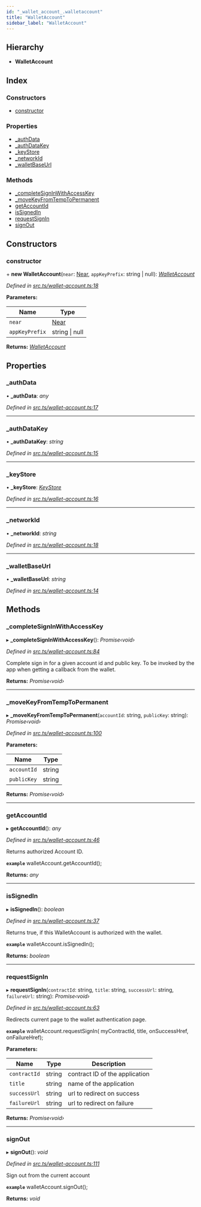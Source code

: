 ```yaml
---
id: "_wallet_account_.walletaccount"
title: "WalletAccount"
sidebar_label: "WalletAccount"
---
```


## Hierarchy

* **WalletAccount**

## Index

### Constructors

* [constructor](_wallet_account_.walletaccount.md#constructor)

### Properties

* [_authData](_wallet_account_.walletaccount.md#_authdata)
* [_authDataKey](_wallet_account_.walletaccount.md#_authdatakey)
* [_keyStore](_wallet_account_.walletaccount.md#_keystore)
* [_networkId](_wallet_account_.walletaccount.md#_networkid)
* [_walletBaseUrl](_wallet_account_.walletaccount.md#_walletbaseurl)

### Methods

* [_completeSignInWithAccessKey](_wallet_account_.walletaccount.md#_completesigninwithaccesskey)
* [_moveKeyFromTempToPermanent](_wallet_account_.walletaccount.md#_movekeyfromtemptopermanent)
* [getAccountId](_wallet_account_.walletaccount.md#getaccountid)
* [isSignedIn](_wallet_account_.walletaccount.md#issignedin)
* [requestSignIn](_wallet_account_.walletaccount.md#requestsignin)
* [signOut](_wallet_account_.walletaccount.md#signout)

## Constructors

###  constructor

\+ **new WalletAccount**(`near`: [Near](_near_.near.md), `appKeyPrefix`: string | null): *[WalletAccount](_wallet_account_.walletaccount.md)*

*Defined in [src.ts/wallet-account.ts:18](https://github.com/nearprotocol/nearlib/blob/476d416/src.ts/wallet-account.ts#L18)*

**Parameters:**

Name | Type |
------ | ------ |
`near` | [Near](_near_.near.md) |
`appKeyPrefix` | string &#124; null |

**Returns:** *[WalletAccount](_wallet_account_.walletaccount.md)*

## Properties

###  _authData

• **_authData**: *any*

*Defined in [src.ts/wallet-account.ts:17](https://github.com/nearprotocol/nearlib/blob/476d416/src.ts/wallet-account.ts#L17)*

___

###  _authDataKey

• **_authDataKey**: *string*

*Defined in [src.ts/wallet-account.ts:15](https://github.com/nearprotocol/nearlib/blob/476d416/src.ts/wallet-account.ts#L15)*

___

###  _keyStore

• **_keyStore**: *[KeyStore](_key_stores_keystore_.keystore.md)*

*Defined in [src.ts/wallet-account.ts:16](https://github.com/nearprotocol/nearlib/blob/476d416/src.ts/wallet-account.ts#L16)*

___

###  _networkId

• **_networkId**: *string*

*Defined in [src.ts/wallet-account.ts:18](https://github.com/nearprotocol/nearlib/blob/476d416/src.ts/wallet-account.ts#L18)*

___

###  _walletBaseUrl

• **_walletBaseUrl**: *string*

*Defined in [src.ts/wallet-account.ts:14](https://github.com/nearprotocol/nearlib/blob/476d416/src.ts/wallet-account.ts#L14)*

## Methods

###  _completeSignInWithAccessKey

▸ **_completeSignInWithAccessKey**(): *Promise‹void›*

*Defined in [src.ts/wallet-account.ts:84](https://github.com/nearprotocol/nearlib/blob/476d416/src.ts/wallet-account.ts#L84)*

Complete sign in for a given account id and public key. To be invoked by the app when getting a callback from the wallet.

**Returns:** *Promise‹void›*

___

###  _moveKeyFromTempToPermanent

▸ **_moveKeyFromTempToPermanent**(`accountId`: string, `publicKey`: string): *Promise‹void›*

*Defined in [src.ts/wallet-account.ts:100](https://github.com/nearprotocol/nearlib/blob/476d416/src.ts/wallet-account.ts#L100)*

**Parameters:**

Name | Type |
------ | ------ |
`accountId` | string |
`publicKey` | string |

**Returns:** *Promise‹void›*

___

###  getAccountId

▸ **getAccountId**(): *any*

*Defined in [src.ts/wallet-account.ts:46](https://github.com/nearprotocol/nearlib/blob/476d416/src.ts/wallet-account.ts#L46)*

Returns authorized Account ID.

**`example`** 
walletAccount.getAccountId();

**Returns:** *any*

___

###  isSignedIn

▸ **isSignedIn**(): *boolean*

*Defined in [src.ts/wallet-account.ts:37](https://github.com/nearprotocol/nearlib/blob/476d416/src.ts/wallet-account.ts#L37)*

Returns true, if this WalletAccount is authorized with the wallet.

**`example`** 
walletAccount.isSignedIn();

**Returns:** *boolean*

___

###  requestSignIn

▸ **requestSignIn**(`contractId`: string, `title`: string, `successUrl`: string, `failureUrl`: string): *Promise‹void›*

*Defined in [src.ts/wallet-account.ts:63](https://github.com/nearprotocol/nearlib/blob/476d416/src.ts/wallet-account.ts#L63)*

Redirects current page to the wallet authentication page.

**`example`** 
  walletAccount.requestSignIn(
    myContractId,
    title,
    onSuccessHref,
    onFailureHref);

**Parameters:**

Name | Type | Description |
------ | ------ | ------ |
`contractId` | string | contract ID of the application |
`title` | string | name of the application |
`successUrl` | string | url to redirect on success |
`failureUrl` | string | url to redirect on failure |

**Returns:** *Promise‹void›*

___

###  signOut

▸ **signOut**(): *void*

*Defined in [src.ts/wallet-account.ts:111](https://github.com/nearprotocol/nearlib/blob/476d416/src.ts/wallet-account.ts#L111)*

Sign out from the current account

**`example`** 
walletAccount.signOut();

**Returns:** *void*
